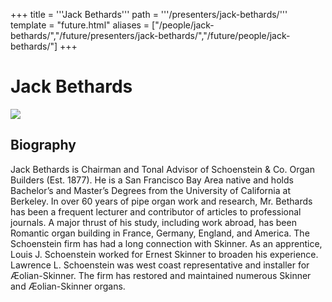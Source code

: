+++
title = '''Jack Bethards'''
path = '''/presenters/jack-bethards/'''
template = "future.html"
aliases = ["/people/jack-bethards/","/future/presenters/jack-bethards/","/future/people/jack-bethards/"]
+++

<h1>Jack Bethards</h1>

<img class="speaker-photo" src="https://custom.cvent.com/C3A4539B19F74ABCB6FCE437F6BC0A74/files/event/910aaf2914d44586a56fbd0b3b2c31c0/00ceea7c2b01486d83b5605ac9a6649b.jpg">
<h2>Biography</h2>
<p>Jack Bethards is Chairman and Tonal Advisor of Schoenstein & Co. Organ Builders (Est. 1877). He is a San Francisco Bay Area native and holds Bachelor’s and Master’s Degrees from the University of California at Berkeley. In over 60 years of pipe organ work and research, Mr. Bethards has been a frequent lecturer and contributor of articles to professional journals. A major thrust of his study, including work abroad, has been Romantic organ building in France, Germany, England, and America. The Schoenstein firm has had a long connection with Skinner. As an apprentice, Louis J. Schoenstein worked for Ernest Skinner to broaden his experience. Lawrence L. Schoenstein was west coast representative and installer for Æolian-Skinner. The firm has restored and maintained numerous Skinner and Æolian-Skinner organs.</p>

